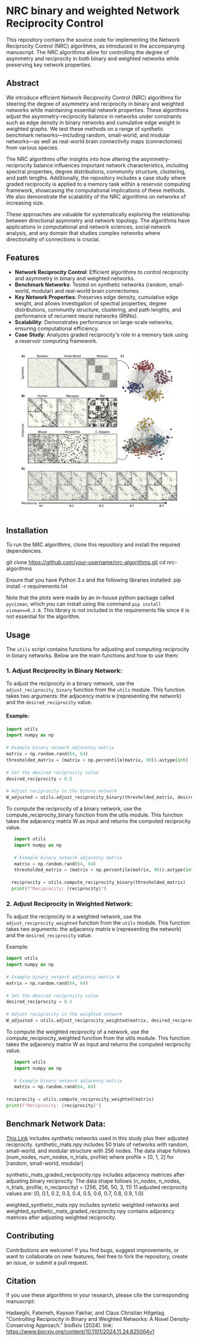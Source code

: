 
# NRC binary and weighted Network Reciprocity Control

This repository contains the source code for implementing the Network Reciprocity Control (NRC) algorithms, as introduced in the accompanying manuscript. The NRC algorithms allow for controlling the degree of asymmetry and reciprocity in both binary and weighted networks while preserving key network properties.

## Abstract
We introduce efficient Network Reciprocity Control (NRC) algorithms for steering the degree of asymmetry and reciprocity in binary and weighted networks while maintaining essential network properties. These algorithms adjust the asymmetry-reciprocity balance in networks under constraints such as edge density in binary networks and cumulative edge weight in weighted graphs. We test these methods on a range of synthetic benchmark networks—including random, small-world, and modular networks—as well as real-world brain connectivity maps (connectomes) from various species.

The NRC algorithms offer insights into how altering the asymmetry-reciprocity balance influences important network characteristics, including spectral properties, degree distributions, community structure, clustering, and path lengths. Additionally, the repository includes a case study where graded reciprocity is applied to a memory task within a reservoir computing framework, showcasing the computational implications of these methods. We also demonstrate the scalability of the NRC algorithms on networks of increasing size.

These approaches are valuable for systematically exploring the relationship between directional asymmetry and network topology. The algorithms have applications in computational and network sciences, social network analysis, and any domain that studies complex networks where directionality of connections is crucial.

## Features

- **Network Reciprocity Control**: Efficient algorithms to control reciprocity and asymmetry in binary and weighted networks.
- **Benchmark Networks**: Tested on synthetic networks (random, small-world, modular) and real-world brain connectomes.
- **Key Network Properties**: Preserves edge density, cumulative edge weight, and allows investigation of spectral properties, degree distributions, community structure, clustering, and path lengths, and performance of recurrent neural networks (RNNs).
- **Scalability**: Demonstrates performance on large-scale networks, ensuring computational efficiency.
- **Case Study**: Analyzes graded reciprocity's role in a memory task using a reservoir computing framework.

![Network Representations](networks.png)

## Installation

To run the NRC algorithms, clone this repository and install the required dependencies.

git clone https://github.com/your-username/nrc-algorithms.git
cd nrc-algorithms

Ensure that you have Python 3.x and the following libraries installed:
pip install -r requirements.txt

Note that the plots were made by an in-house python package called `pyvizman`, which you can install using the command `pip install vizman==0.2.0`. This library is not included in the requirements file since it is not essential for the algorithm.

## Usage
The `utils` script contains functions for adjusting and computing reciprocity in binary networks. Below are the main functions and how to use them:

### 1. **Adjust Reciprocity in Binary Network**:

To adjust the reciprocity in a binary network, use the `adjust_reciprocity_binary` function from the `utils` module. This function takes two arguments: the adjacency matrix `W` (representing the network) and the `desired_reciprocity` value.

   #### Example:

   ```python
   import utils
   import numpy as np

   # Example binary network adjacency matrix 
   matrix = np.random.rand(64, 64)
   thresholded_matrix = (matrix > np.percentile(matrix, 90)).astype(int)
   
   # Set the desired reciprocity value
   desired_reciprocity = 0.5

   # Adjust reciprocity in the binary network
   W_adjusted = utils.adjust_reciprocity_binary(thresholded_matrix, desired_reciprocity)
   ```

To compute the reciprocity of a binary network, use the compute_reciprocity_binary function from the utils module. This function takes the adjacency matrix W as input and returns the computed reciprocity value.

```python
   import utils
   import numpy as np

   # Example binary network adjacency matrix 
   matrix = np.random.rand(64, 64)
   thresholded_matrix = (matrix > np.percentile(matrix, 90)).astype(int)

  reciprocity = utils.compute_reciprocity_binary(thresholded_matrix)
  print(f"Reciprocity: {reciprocity}")
```

### 2. **Adjust Reciprocity in Weighted Network**:

To adjust the reciprocity in a weighted network, use the `adjust_reciprocity_weighted` function from the `utils` module. This function takes two arguments: the adjacency matrix `W` (representing the network) and the `desired_reciprocity` value.

   Example:

   ```python
   import utils
   import numpy as np

  # Example binary network adjacency matrix W
   matrix = np.random.rand(64, 64)
   
   # Set the desired reciprocity value
   desired_reciprocity = 0.3

   # Adjust reciprocity in the weighted network
   W_adjusted = utils.adjust_reciprocity_weighted(matrix, desired_reciprocity)
```

To compute the weighted reciprocity of a network, use the compute_reciprocity_weighted function from the utils module. This function takes the adjacency matrix W as input and returns the computed reciprocity value.

```python
   import utils
   import numpy as np

   # Example binary network adjacency matrix
   matrix = np.random.rand(64, 64)

reciprocity = utils.compute_reciprocity_weighted(matrix)
print(f"Reciprocity: {reciprocity}")
```
## Benchmark Network Data:
[This Link](https://drive.google.com/drive/folders/1waakirfxdCtAQBhSoFbgi_WBuw-6Ms1p?usp=drive_link) includes synthetic networks used in this study plus their adjusted reciprocity. 
synthetic_mats.npy includes 50 trials of networks with random, small-world, and modular structure with 256 nodes. 
The data shape follows (num_nodes, num_nodes, n_trials, profile) where profile = [0, 1, 2] for [random, small-world, modular]

synthetic_mats_graded_reciprocity.npy includes adjacency matrices after adjusting binary reciprocity. 
The data shape follows (n_nodes, n_nodes, n_trials, profile, n_reciprocity) = (256, 256, 50, 3, 11)
11 adjusted reciprocity values are: [0, 0.1, 0.2, 0.3, 0.4, 0.5, 0.6, 0.7, 0.8, 0.9, 1.0]

weighted_synthetic_mats.npy includes syntetic weighted networks and weighted_synthetic_mats_graded_reciprocity.npy contains adjacency matrices after adjusting weighted reciprocity.

## Contributing
Contributions are welcome! If you find bugs, suggest improvements, or want to collaborate on new features, feel free to fork the repository, create an issue, or submit a pull request.


## Citation
If you use these algorithms in your research, please cite the corresponding manuscript:

Hadaeghi, Fatemeh, Kayson Fakhar, and Claus Christian Hilgetag. "Controlling Reciprocity in Binary and Weighted Networks: A Novel Density-Conserving Approach." bioRxiv (2024).
link: https://www.biorxiv.org/content/10.1101/2024.11.24.625064v1

